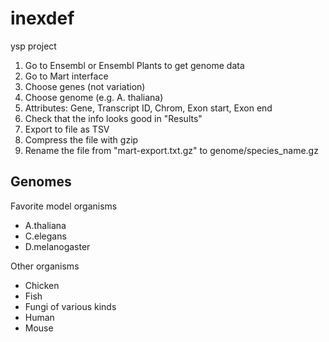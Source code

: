 # inexdef
ysp project 


1. Go to Ensembl or Ensembl Plants to get genome data
2. Go to Mart interface
3. Choose genes (not variation)
4. Choose genome (e.g. A. thaliana)
5. Attributes: Gene, Transcript ID, Chrom, Exon start, Exon end
6. Check that the info looks good in "Results"
7. Export to file as TSV
8. Compress the file with gzip
9. Rename the file from "mart-export.txt.gz" to genome/species_name.gz


## Genomes ##

Favorite model organisms

+ A.thaliana
+ C.elegans
+ D.melanogaster

Other organisms

+ Chicken
+ Fish
+ Fungi of various kinds
+ Human
+ Mouse

